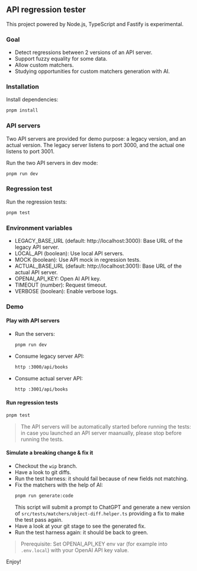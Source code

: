 ## API regression tester

This project powered by Node.js, TypeScript and Fastify is experimental. 

### Goal

- Detect regressions between 2 versions of an API server.
- Support fuzzy equality for some data.
- Allow custom matchers.
- Studying opportunities for custom matchers generation with AI.

### Installation

Install dependencies:

```bash
pnpm install
```

### API servers

Two API servers are provided for demo purpose: a legacy version, and an actual version.
The legacy server listens to port 3000, and the actual one listens to port 3001.

Run the two API servers in dev mode:

```bash
pnpm run dev
```

### Regression test

Run the regression tests:

```bash
pnpm test
```

### Environment variables

- LEGACY_BASE_URL (default: http://localhost:3000): Base URL of the legacy API server.
- LOCAL_API (boolean): Use local API servers.
- MOCK (boolean): Use API mock in regression tests.
- ACTUAL_BASE_URL (default: http://localhost:3001): Base URL of the actual API server.
- OPENAI_API_KEY: Open AI API key.
- TIMEOUT (number): Request timeout.
- VERBOSE (boolean): Enable verbose logs.

### Demo

#### Play with API servers

- Run the servers:
    ```bash
    pnpm run dev
    ```
- Consume legacy server API:
    ```bash
    http :3000/api/books
    ```
- Consume actual server API:
    ```bash
    http :3001/api/books
    ```

#### Run regression tests

```bash
pnpm test
```

> The API servers will be automatically started before running the tests: in case you launched an API server maanually, please stop before running the tests.

#### Simulate a breaking change & fix it

- Checkout the `wip` branch.
- Have a look to git diffs.
- Run the test harness: it should fail because of new fields not matching.
- Fix the matchers with the help of AI:
    ```bash
    pnpm run generate:code
    ```
    This script will submit a prompt to ChatGPT and generate a new version of `src/tests/matchers/object-diff.helper.ts` providing a fix to make the test pass again.
- Have a look at your git stage to see the generated fix.
- Run the test harness again: it should be back to green.

> Prerequisite: Set OPENAI_API_KEY env var (for example into `.env.local`) with your OpenAI API key value. 

Enjoy!
